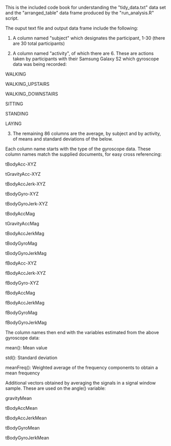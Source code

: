 This is the included code book for understanding the "tidy_data.txt" data set and the "arranged_table" data frame produced
by the "run_analysis.R" script.

The ouput text file and output data frame include the following:

1. A column named "subject" which designates the participant, 1-30 (there are 30 total participants)

2. A column named "activity", of which there are 6. These are actions taken by participants with their Samsung Galaxy S2
which gyroscope data was being recorded:

  WALKING
  
  WALKING_UPSTAIRS
  
  WALKING_DOWNSTAIRS
  
  SITTING
  
  STANDING
  
  LAYING

3. The remaining 86 columns are the average, by subject and by activity, of means and standard deviations of the below.

Each column name starts with the type of the gyroscope data. These column names match the supplied documents, for easy cross
referencing:

  tBodyAcc-XYZ
  
  tGravityAcc-XYZ
  
  tBodyAccJerk-XYZ
  
  tBodyGyro-XYZ
  
  tBodyGyroJerk-XYZ
  
  tBodyAccMag
  
  tGravityAccMag
  
  tBodyAccJerkMag
  
  tBodyGyroMag
  
  tBodyGyroJerkMag
  
  fBodyAcc-XYZ
  
  fBodyAccJerk-XYZ
  
  fBodyGyro-XYZ

  fBodyAccMag
  
  fBodyAccJerkMag
  
  fBodyGyroMag
  
  fBodyGyroJerkMag

The column names then end with the variables estimated from the above gyroscope data:

  mean(): Mean value
  
  std(): Standard deviation
  
  meanFreq(): Weighted average of the frequency components to obtain a mean frequency
  
Additional vectors obtained by averaging the signals in a signal window sample. These are used on the angle() variable:

  gravityMean
  
  tBodyAccMean
  
  tBodyAccJerkMean
  
  tBodyGyroMean
  
  tBodyGyroJerkMean



  
